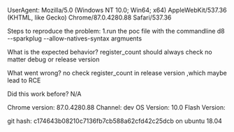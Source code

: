 UserAgent: Mozilla/5.0 (Windows NT 10.0; Win64; x64) AppleWebKit/537.36 (KHTML, like Gecko) Chrome/87.0.4280.88 Safari/537.36

Steps to reproduce the problem:
1.run the poc file with the commandline  d8  --sparkplug --allow-natives-syntax  argmuents

What is the expected behavior?
register_count  should always check no matter debug or release version

What went wrong?
no check register_count  in release version ,which maybe lead to RCE 

Did this work before? N/A 

Chrome version: 87.0.4280.88  Channel: dev
OS Version: 10.0
Flash Version: 

git hash: c174643b08210c7136fb7cb588a62cfd42c25dcb
on ubuntu 18.04